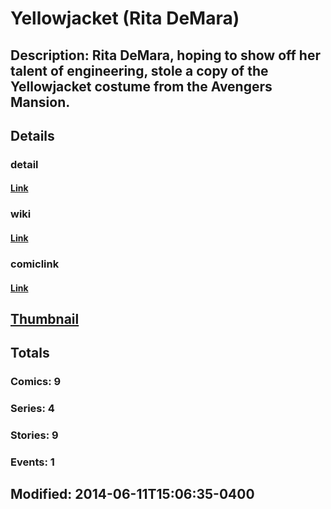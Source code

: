 # Yellowjacket (Rita DeMara)
## Description: Rita DeMara, hoping to show off her talent of engineering, stole a copy of the Yellowjacket costume from the Avengers Mansion.
## Details
### detail
#### [Link](http://marvel.com/characters/2636/yellowjacket?utm_campaign=apiRef&utm_source=225578a89fc76f3d20fbffda5d17a88d)
### wiki
#### [Link](http://marvel.com/universe/Yellowjacket_%28Rita_DeMara%29?utm_campaign=apiRef&utm_source=225578a89fc76f3d20fbffda5d17a88d)
### comiclink
#### [Link](http://marvel.com/comics/characters/1010996/yellowjacket_rita_demara?utm_campaign=apiRef&utm_source=225578a89fc76f3d20fbffda5d17a88d)
## [Thumbnail](http://i.annihil.us/u/prod/marvel/i/mg/9/f0/5398a8a4b8ca9.jpg)
## Totals
### Comics: 9
### Series: 4
### Stories: 9
### Events: 1
## Modified: 2014-06-11T15:06:35-0400